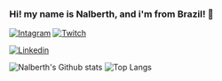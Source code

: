 ### Hi! my name is Nalberth, and i'm from Brazil! 👋

[![Intagram](https://img.shields.io/badge/Instagram-E4405F?style=for-the-badge&logo=instagram&logoColor=white)](https://instagram.com/n.berth_)
[![Twitch](https://img.shields.io/badge/Twitch-9146FF?style=for-the-badge&logo=twitch&logoColor=white)](https://www.twitch.tv/n4lberth)

[![Linkedin](https://img.shields.io/badge/LinkedIn-0077B5?style=for-the-badge&logo=linkedin&logoColor=white)](https://www.linkedin.com/in/nalberth-henrique-viera-pinto-b33027281/)

![Nalberth's Github stats](https://github-readme-stats.vercel.app/api?username=N4lberth&show_icons=true&theme=dracula)
![Top Langs](	https://github-readme-stats.vercel.app/api/top-langs/?username=N4lberth&theme=dracula&Compact_layout)
